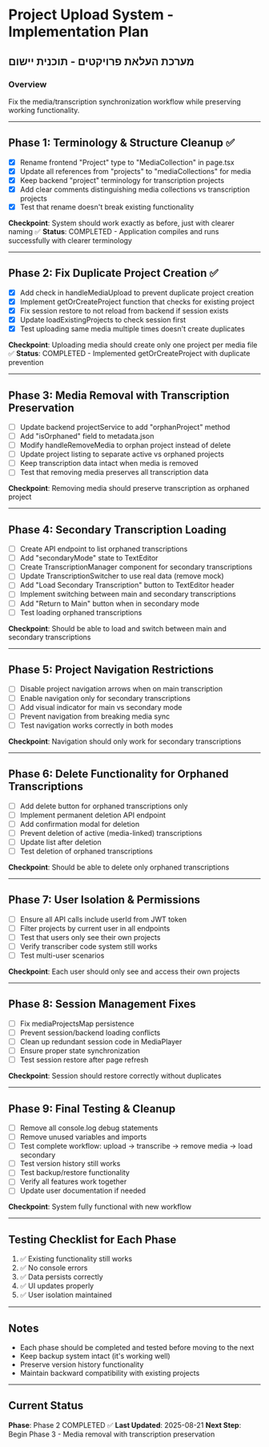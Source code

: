 # Project Upload System - Implementation Plan
## מערכת העלאת פרויקטים - תוכנית יישום

### Overview
Fix the media/transcription synchronization workflow while preserving working functionality.

---

## Phase 1: Terminology & Structure Cleanup ✅
- [x] Rename frontend "Project" type to "MediaCollection" in page.tsx
- [x] Update all references from "projects" to "mediaCollections" for media
- [x] Keep backend "project" terminology for transcription projects
- [x] Add clear comments distinguishing media collections vs transcription projects
- [x] Test that rename doesn't break existing functionality

**Checkpoint**: System should work exactly as before, just with clearer naming ✅
**Status**: COMPLETED - Application compiles and runs successfully with clearer terminology

---

## Phase 2: Fix Duplicate Project Creation ✅
- [x] Add check in handleMediaUpload to prevent duplicate project creation
- [x] Implement getOrCreateProject function that checks for existing project
- [x] Fix session restore to not reload from backend if session exists
- [x] Update loadExistingProjects to check session first
- [x] Test uploading same media multiple times doesn't create duplicates

**Checkpoint**: Uploading media should create only one project per media file ✅
**Status**: COMPLETED - Implemented getOrCreateProject with duplicate prevention

---

## Phase 3: Media Removal with Transcription Preservation
- [ ] Update backend projectService to add "orphanProject" method
- [ ] Add "isOrphaned" field to metadata.json
- [ ] Modify handleRemoveMedia to orphan project instead of delete
- [ ] Update project listing to separate active vs orphaned projects
- [ ] Keep transcription data intact when media is removed
- [ ] Test that removing media preserves all transcription data

**Checkpoint**: Removing media should preserve transcription as orphaned project

---

## Phase 4: Secondary Transcription Loading
- [ ] Create API endpoint to list orphaned transcriptions
- [ ] Add "secondaryMode" state to TextEditor
- [ ] Create TranscriptionManager component for secondary transcriptions
- [ ] Update TranscriptionSwitcher to use real data (remove mock)
- [ ] Add "Load Secondary Transcription" button to TextEditor header
- [ ] Implement switching between main and secondary transcriptions
- [ ] Add "Return to Main" button when in secondary mode
- [ ] Test loading orphaned transcriptions

**Checkpoint**: Should be able to load and switch between main and secondary transcriptions

---

## Phase 5: Project Navigation Restrictions
- [ ] Disable project navigation arrows when on main transcription
- [ ] Enable navigation only for secondary transcriptions
- [ ] Add visual indicator for main vs secondary mode
- [ ] Prevent navigation from breaking media sync
- [ ] Test navigation works correctly in both modes

**Checkpoint**: Navigation should only work for secondary transcriptions

---

## Phase 6: Delete Functionality for Orphaned Transcriptions
- [ ] Add delete button for orphaned transcriptions only
- [ ] Implement permanent deletion API endpoint
- [ ] Add confirmation modal for deletion
- [ ] Prevent deletion of active (media-linked) transcriptions
- [ ] Update list after deletion
- [ ] Test deletion of orphaned transcriptions

**Checkpoint**: Should be able to delete only orphaned transcriptions

---

## Phase 7: User Isolation & Permissions
- [ ] Ensure all API calls include userId from JWT token
- [ ] Filter projects by current user in all endpoints
- [ ] Test that users only see their own projects
- [ ] Verify transcriber code system still works
- [ ] Test multi-user scenarios

**Checkpoint**: Each user should only see and access their own projects

---

## Phase 8: Session Management Fixes
- [ ] Fix mediaProjectsMap persistence
- [ ] Prevent session/backend loading conflicts
- [ ] Clean up redundant session code in MediaPlayer
- [ ] Ensure proper state synchronization
- [ ] Test session restore after page refresh

**Checkpoint**: Session should restore correctly without duplicates

---

## Phase 9: Final Testing & Cleanup
- [ ] Remove all console.log debug statements
- [ ] Remove unused variables and imports
- [ ] Test complete workflow: upload → transcribe → remove media → load secondary
- [ ] Test version history still works
- [ ] Test backup/restore functionality
- [ ] Verify all features work together
- [ ] Update user documentation if needed

**Checkpoint**: System fully functional with new workflow

---

## Testing Checklist for Each Phase
1. ✅ Existing functionality still works
2. ✅ No console errors
3. ✅ Data persists correctly
4. ✅ UI updates properly
5. ✅ User isolation maintained

---

## Notes
- Each phase should be completed and tested before moving to the next
- Keep backup system intact (it's working well)
- Preserve version history functionality
- Maintain backward compatibility with existing projects

---

## Current Status
**Phase**: Phase 2 COMPLETED ✅
**Last Updated**: 2025-08-21
**Next Step**: Begin Phase 3 - Media removal with transcription preservation